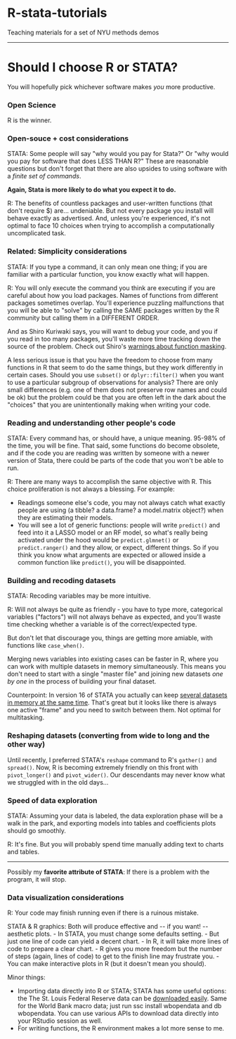 # R-stata-tutorials
Teaching materials for a set of NYU methods demos

---

# Should I choose R or STATA?

You will hopefully pick whichever software makes *you* more productive. 

### Open Science

R is the winner.

### Open-souce + cost considerations

STATA: Some people will say "why would you pay for Stata?" Or "why would you pay for software that does LESS THAN R?" These are reasonable questions but don't forget that there are also upsides to using software with a *finite set of commands*. 

**Again, Stata is more likely to do what you expect it to do.**

R: The benefits of countless packages and user-written functions (that don't require $) are... undeniable. But not every package you install will behave exactly as advertised. And, unless you're experienced, it's not optimal to face 10 choices when trying to accomplish a computationally uncomplicated task.

### Related: Simplicity considerations

STATA: If you type a command, it can only mean one thing; if you are familiar with a particular function, you know exactly what will happen.

R: You will only execute the command you think are executing if you are careful about how you load packages. Names of functions from different packages sometimes overlap. You'll experience puzzling malfunctions that you will be able to "solve" by calling the SAME packages written by the R community but calling them in a DIFFERENT ORDER.

And as Shiro Kuriwaki says, you will want to debug your code, and you if you read in too many packages, you'll waste more time tracking down the source of the problem. Check out Shiro's [warnings about function masking](https://vimeo.com/399959368).

A less serious issue is that you have the freedom to choose from many functions in R that seem to do the same things, but they work differently in certain cases. Should you use `subset()` or `dplyr::filter()` when you want to use a particular subgroup of observations for analysis? There are only small differences (e.g. one of them does not preserve row names and could be ok) but the problem could be that you are often left in the dark about the "choices" that you are unintentionally making when writing your code.


### Reading and understanding other people's code

STATA: Every command has, or should have, a unique meaning. 95-98% of the time, you will be fine. That said, some functions do become obsolete, and if the code you are reading was written by someone with a newer version of Stata, there could be parts of the code that you won't be able to run.

R: There are many ways to accomplish the same objective with R. This choice proliferation is not always a blessing. For example:

  - Readings someone else's code, you may not always catch what exactly people are using (a tibble? a data.frame? a model.matrix object?) when they are estimating their models. 
  - You will see a lot of generic functions: people will write `predict()` and feed into it a LASSO model or an RF model, so what's really being activated under the hood would be `predict.glmnet()` or `predict.ranger()` and they allow, or expect, different things. So if you think you know what arguments are expected or allowed inside a common function like `predict()`, you will be disappointed.

### Building and recoding datasets

STATA: Recoding variables may be more intuitive.

R: Will not always be quite as friendly - you have to type more, categorical variables ("factors") will not always behave as expected, and you'll waste time checking whether a variable is of the correct/expected type.

But don't let that discourage you, things are getting more amiable, with functions like `case_when()`.

Merging news variables into existing cases can be faster in R, where you can work with multiple datasets in memory simultaneously. This means you don't need to start with a single "master file" and joining new datasets *one by one* in the process of building your final dataset.

Counterpoint: In version 16 of STATA you actually can keep [several datasets in memory at the same time](https://www.stata.com/new-in-stata/multiple-datasets-in-memory/). That's great but it looks like there is always one active "frame" and you need to switch between them. Not optimal for multitasking. 


### Reshaping datasets (converting from wide to long and the other way)

Until recently, I preferred STATA's `reshape` command to R's `gather()` and `spread()`. Now, R is becoming extremely friendly on this front with `pivot_longer()` and `pivot_wider()`. Our descendants may never know what we struggled with in the old days...


### Speed of data exploration

STATA: Assuming your data is labeled, the data exploration phase will be a walk in the park,
and exporting models into tables and coefficients plots should go smoothly.

R: It's fine. But you will probably spend time manually adding text to charts and tables.

-----

Possibly my **favorite attribute of STATA**: If there is a problem with the program, it will stop.

### Data visualization considerations

R: Your code may finish running even if there is a ruinous mistake.

STATA & R graphics: Both will produce effective and -- if you want! -- aesthetic plots.
	- In STATA, you must change some defaults setting.
	- But just one line of code can yield a decent chart.
	- In R, it will take more lines of code to prepare a clear chart.
	- R gives you more freedom but the number of steps (again, lines of code) to get to the finish line may frustrate you.
	- You can make interactive plots in R (but it doesn't mean you should).

Minor things: 

- Importing data directly into R or STATA; STATA has some useful options: the The St. Louis Federal Reserve data can be [downloaded easily](https://www.stata.com/stata15/import-fred/). Same for the World Bank macro data; just run ssc install wbopendata and db wbopendata. You can use various APIs to download data directly into your RStudio session as well.
- For writing functions, the R environment makes a lot more sense to me.



